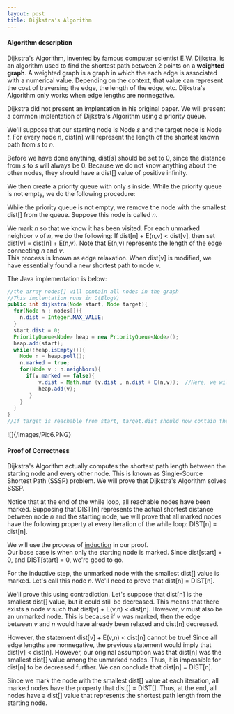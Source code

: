 ```yaml
---
layout: post
title: Dijkstra's Algorithm
---
```

#### Algorithm description
Dijkstra's Algorithm, invented by famous computer scientist E.W. Dijkstra, is an algorithm used to find the shortest path between 2 points on a **weighted graph**. A weighted graph is a graph in which the each edge is associated with a numerical value. Depending on the context, that value can represent the cost of traversing the edge, the length of the edge, etc. Dijkstra's Algorithm only works when edge lengths are nonnegative. 

Dijkstra did not present an implentation in his original paper. We will present a common implentation of Dijkstra's Algorithm using a priority queue.   

We'll suppose that our starting node is Node *s* and the target node is Node *t*. For every node *n*, dist[n] will represent the length of the shortest known path from *s* to *n*.

Before we have done anything, dist[*s*] should be set to 0, since the distance from *s* to *s* will always be 0. Because we do not know anything about the other nodes, they should have a dist[] value of positive infinity. 

We then create a priority queue with only *s* inside. While the priority queue is not empty, we do the following procedure: 

While the priority queue is not empty, we remove the node with the smallest dist[] from the queue. Suppose this node is called *n*.

We mark *n* so that we know it has been visited. 
For each unmarked neighbor *v* of *n*, we do the following:
If dist[n] + E(n,v) < dist[v], then set dist[v] = dist[n] + E(n,v). Note that E(n,v) represents the length of the edge connecting *n* and *v*.  
This process is known as edge relaxation. When dist[v] is modified, we have essentially found a new shortest path to node *v*.

The Java implementation is below:
```java
//the array nodes[] will contain all nodes in the graph
//This implentation runs in O(ElogV)
public int dijkstra(Node start, Node target){         
  for(Node n : nodes[]){
    n.dist = Integer.MAX_VALUE;
  }
  start.dist = 0; 
  PriorityQueue<Node> heap = new PriorityQueue<Node>();
  heap.add(start);
  while(!heap.isEmpty()){
    Node n = heap.poll();
    n.marked = true;
    for(Node v : n.neighbors){
      if(v.marked == false){
          v.dist = Math.min (v.dist , n.dist + E(n,v));  //Here, we will represent the edge length between n and v as E(n,v). 
          heap.add(v);
       }
    }
  }
}
//If target is reachable from start, target.dist should now contain the length of the shortest path from start to target.
```
![]{/images/Pic6.PNG}

#### Proof of Correctness
Dijkstra's Algorithm actually computes the shortest path length between the starting node and every other node. This is known as Single-Source Shortest Path (SSSP) problem. We will prove that Dijkstra's Algorithm solves SSSP.  

Notice that at the end of the while loop, all reachable nodes have been marked. Supposing that DIST[n] represents the actual shortest distance between node *n* and the starting node, we will prove that all marked nodes have the following property at every iteration of the while loop: DIST[n] = dist[n].

We will use the process of [induction](https://en.wikipedia.org/wiki/Mathematical_induction) in our proof.  
Our base case is when only the starting node is marked. Since dist[start] = 0, and DIST[start] = 0, we're good to go.

For the inductive step, the unmarked node with the smallest dist[] value is marked. Let's call this node *n*. We'll need to prove that dist[n] = DIST[n].

We'll prove this using contradiction. Let's suppose that dist[n] is the smallest dist[] value, but it could still be decreased. This means that there exists a node *v* such that dist[v] + E(v,n) < dist[n]. However, *v* must also be an unmarked node. This is because if *v* was marked, then the edge between *v* and *n* would have already been relaxed and dist[n] decreased. 

However, the statement dist[v] + E(v,n) < dist[n] cannot be true! Since all edge lengths are nonnegative, the previous statement would imply that dist[v] < dist[n]. However, our original assumption was that dist[n] was the smallest dist[] value among the unmarked nodes. Thus, it is impossible for dist[n] to be decreased further. We can conclude that dist[n] = DIST[n].

Since we mark the node with the smallest dist[] value at each iteration, all marked nodes have the property that dist[] = DIST[]. 
Thus, at the end, all nodes have a dist[] value that represents the shortest path length from the starting node.





